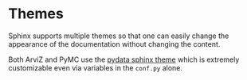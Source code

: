 # Themes

Sphinx supports multiple themes so that one can easily change the appearance of
the documentation without changing the content.

Both ArviZ and PyMC use the [pydata sphinx theme](https://pydata-sphinx-theme.readthedocs.io/en/latest/)
which is extremely customizable even via variables in the `conf.py` alone.
